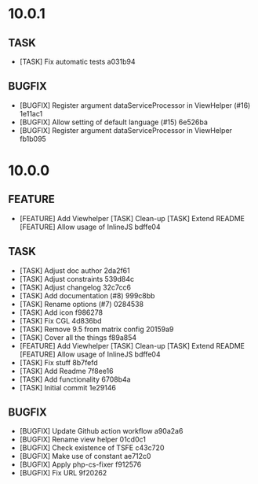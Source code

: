 # 10.0.1

## TASK
- [TASK] Fix automatic tests a031b94

## BUGFIX
- [BUGFIX] Register argument dataServiceProcessor in ViewHelper (#16) 1e11ac1
- [BUGFIX] Allow setting of default language (#15) 6e526ba
- [BUGFIX] Register argument dataServiceProcessor in ViewHelper fb1b095

# 10.0.0

## FEATURE
- [FEATURE] Add Viewhelper [TASK] Clean-up [TASK] Extend README [FEATURE] Allow usage of InlineJS bdffe04

## TASK
- [TASK] Adjust doc author 2da2f61
- [TASK] Adjust constraints 539d84c
- [TASK] Adjust changelog 32c7cc6
- [TASK] Add documentation (#8) 999c8bb
- [TASK] Rename options (#7) 0284538
- [TASK] Add icon f986278
- [TASK] Fix CGL 4d836bd
- [TASK] Remove 9.5 from matrix config 20159a9
- [TASK] Cover all the things f89a854
- [FEATURE] Add Viewhelper [TASK] Clean-up [TASK] Extend README [FEATURE] Allow usage of InlineJS bdffe04
- [TASK] Fix stuff 8b7fefd
- [TASK] Add Readme 7f8ee16
- [TASK] Add functionality 6708b4a
- [TASK] Initial commit 1e29146

## BUGFIX
- [BUGFIX] Update Github action workflow a90a2a6
- [BUGFIX] Rename view helper 01cd0c1
- [BUGFIX] Check existence of TSFE c43c720
- [BUGFIX] Make use of constant ae712c0
- [BUGFIX] Apply php-cs-fixer f912576
- [BUGFIX] Fix URL 9f20262

